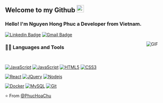 ## Welcome to my Github <img src="https://github.com/TheDudeThatCode/TheDudeThatCode/blob/master/Assets/Devoloper.gif" width="24px">

### Hello! I'm Nguyen Hong Phuc a Developer from Vietnam.



[![Linkedin Badge](https://img.shields.io/badge/-PhucNguyen-blue?style=flat&logo=Linkedin&logoColor=white&link=https://www.linkedin.com/in/phuc-nguyen-758a2b368/)](https://www.linkedin.com/in/phuc-nguyen-758a2b368/)
[![Gmail Badge](https://img.shields.io/badge/-phucnh.9824-c14438?style=flat&logo=Gmail&logoColor=white&link=mailto:phucnh.9824@gmail.com)](mailto:phucnh.9824@gmail.com)

  <img align="right" alt="GIF" src="https://media.giphy.com/media/836HiJc7pgzy8iNXCn/giphy.gif" />
  
### 👨‍💻 Languages and Tools

<br />

[![JavaScript](https://img.shields.io/badge/-JavaScript-black?style=flat&logo=javascript&link=https://github.com/BRdhanani)](https://github.com/BRdhanani) 
[![JavaScript](https://img.shields.io/badge/-PHP?style=flat&logo=php&link=https://github.com/BRdhanani)](https://github.com/BRdhanani) 
[![HTML5](https://img.shields.io/badge/-HTML5-E34F26?style=flat&logo=html5&logoColor=white&link=https://github.com/BRdhanani)](https://github.com/BRdhanani) 
[![CSS3](https://img.shields.io/badge/-CSS3-1572B6?style=flat&logo=css3&link=https://github.com/BRdhanani)](https://github.com/BRdhanani) 

[![React](https://img.shields.io/badge/-React-black?style=flat&logo=react&link=https://github.com/BRdhanani)](https://github.com/BRdhanani) 
[![JQuery](https://img.shields.io/badge/-JQuery-blue?style=flat&logo=jquery&link=https://github.com/BRdhanani)](https://github.com/BRdhanani) 
[![Nodejs](https://img.shields.io/badge/-Nodejs-green?style=flat&logo=Node.js&link=https://github.com/BRdhanani)](https://github.com/BRdhanani) 

[![Docker](https://img.shields.io/badge/-Docker-black?style=flat&logo=docker&link=https://github.com/BRdhanani)](https://github.com/BRdhanani) 
[![MySQL](https://img.shields.io/badge/-MySQL-black?style=flat&logo=mysql&link=https://github.com/BRdhanani)](https://github.com/BRdhanani)
[![Git](https://img.shields.io/badge/-Git-black?style=flat&logo=git&link=https://github.com/BRdhanani)](https://github.com/BRdhanani) 

⭐️ From [@PhucHoaChu](https://github.com/phuc0908)
